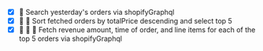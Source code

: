 - [x] 🔄 Search yesterday's orders via shopifyGraphql
- [x] 🔄 🔄 Sort fetched orders by totalPrice descending and select top 5
- [x] 🔄 🔄 🔄 Fetch revenue amount, time of order, and line items for each of the top 5 orders via shopifyGraphql